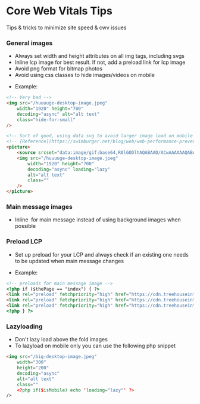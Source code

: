 # Core Web Vitals Tips

Tips & tricks to minimize site speed & cwv issues

### General images
* Always set width and height attributes on all img tags, including svgs
* Inline lcp image for best result. If not, add a preload link for lcp image
* Avoid png format for bitmap photos
* Avoid using css classes to hide images/videos on mobile
- Example:
```html
<!-- Very bad -->
<img src="/huuuuge-desktop-image.jpeg" 
    width="1920" height="700" 
    decoding="async" alt="alt text" 
    class="hide-for-small" 
/>

<!-- Sort of good, using data svg to avoid larger image load on mobile -->
<!-- [Reference](https://swimburger.net/blog/web/web-performance-prevent-wasteful-hidden-image-requests#solution-code) -->
<picture>
    <source srcset="data:image/gif;base64,R0lGODlhAQABAAD/ACwAAAAAAQABAAACADs=" media="(max-width: 640px)"> 
    <img src="/huuuuge-desktop-image.jpeg"
        width="1920" height="700"
        decoding="async" loading="lazy"
        alt="alt text"
        class=""
    />
</picture>
```

### Main message images
* Inline <img> for main message instead of using background images when possible

### Preload LCP
* Set up preload for your LCP and always check if an existing one needs to be updated when main message changes
- Example:
```html
<!-- preloads for main message image -->
<?php if ($thePage == "index") { ?>
<link rel="preload" fetchpriority="high" href="https://cdn.treehouseinternetgroup.com/cdn-cgi/image/format=auto,quality=70/cms_images/606/mm-500.jpeg" as="image" media="(max-width: 499px)">
<link rel="preload" fetchpriority="high" href="https://cdn.treehouseinternetgroup.com/cdn-cgi/image/format=auto,quality=70/cms_images/606/mm-800.jpeg" as="image" media="(min-width: 500px) and (max-width: 799px)">
<link rel="preload" fetchpriority="high" href="https://cdn.treehouseinternetgroup.com/cdn-cgi/image/format=auto,quality=70/cms_images/606/mm-1600.jpeg" as="image" media="(min-width: 800px)">
<?php } ?>
```

### Lazyloading
* Don't lazy load above the fold images
* To lazyload on mobile only you can use the following php snippet
```html
<img src="/big-desktop-image.jpeg" 
    width="300" 
    height="200" 
    decoding="async" 
    alt="alt text" 
    class="" 
    <?php if($isMobile) echo 'loading="lazy"' ?>
/>
```
